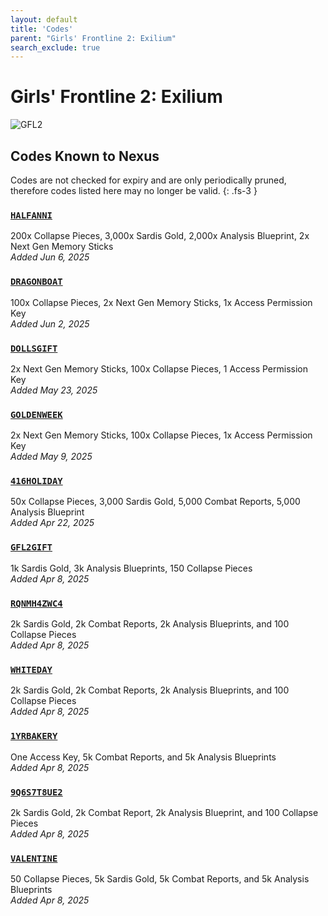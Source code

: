 ```yaml
---
layout: default
title: 'Codes'
parent: "Girls' Frontline 2: Exilium"
search_exclude: true
---
```


# Girls' Frontline 2: Exilium

![GFL2](https://cdn.discordapp.com/emojis/1356717156255006992.png)

## Codes Known to Nexus

Codes are not checked for expiry and are only periodically pruned, therefore codes listed here may no longer be valid.
{: .fs-3 }

### [`HALFANNI`](https://nexus-codes.app/copy/?code=HALFANNI)

200x Collapse Pieces, 3,000x Sardis Gold, 2,000x Analysis Blueprint, 2x Next Gen Memory Sticks<br />*Added Jun 6, 2025*

### [`DRAGONBOAT`](https://nexus-codes.app/copy/?code=DRAGONBOAT)

100x Collapse Pieces, 2x Next Gen Memory Sticks, 1x Access Permission Key<br />*Added Jun 2, 2025*

### [`DOLLSGIFT`](https://nexus-codes.app/copy/?code=DOLLSGIFT)

2x Next Gen Memory Sticks, 100x Collapse Pieces, 1 Access Permission Key<br />*Added May 23, 2025*

### [`GOLDENWEEK`](https://nexus-codes.app/copy/?code=GOLDENWEEK)

2x Next Gen Memory Sticks, 100x Collapse Pieces, 1x Access Permission Key<br />*Added May 9, 2025*

### [`416HOLIDAY`](https://nexus-codes.app/copy/?code=416HOLIDAY)

50x Collapse Pieces, 3,000 Sardis Gold, 5,000 Combat Reports, 5,000 Analysis Blueprint<br />*Added Apr 22, 2025*

### [`GFL2GIFT`](https://nexus-codes.app/copy/?code=GFL2GIFT)

1k Sardis Gold, 3k Analysis Blueprints, 150 Collapse Pieces<br />*Added Apr 8, 2025*

### [`RQNMH4ZWC4`](https://nexus-codes.app/copy/?code=RQNMH4ZWC4)

2k Sardis Gold, 2k Combat Reports, 2k Analysis Blueprints, and 100 Collapse Pieces<br />*Added Apr 8, 2025*

### [`WHITEDAY`](https://nexus-codes.app/copy/?code=WHITEDAY)

2k Sardis Gold, 2k Combat Reports, 2k Analysis Blueprints, and 100 Collapse Pieces<br />*Added Apr 8, 2025*

### [`1YRBAKERY`](https://nexus-codes.app/copy/?code=1YRBAKERY)

One Access Key, 5k Combat Reports, and 5k Analysis Blueprints<br />*Added Apr 8, 2025*

### [`9Q6S7T8UE2`](https://nexus-codes.app/copy/?code=9Q6S7T8UE2)

2k Sardis Gold, 2k Combat Report, 2k Analysis Blueprint, and 100 Collapse Pieces<br />*Added Apr 8, 2025*

### [`VALENTINE`](https://nexus-codes.app/copy/?code=VALENTINE)

50 Collapse Pieces, 5k Sardis Gold, 5k Combat Reports, and 5k Analysis Blueprints<br />*Added Apr 8, 2025*
